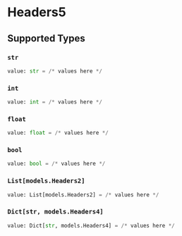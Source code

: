 # Headers5


## Supported Types

### `str`

```python
value: str = /* values here */
```

### `int`

```python
value: int = /* values here */
```

### `float`

```python
value: float = /* values here */
```

### `bool`

```python
value: bool = /* values here */
```

### `List[models.Headers2]`

```python
value: List[models.Headers2] = /* values here */
```

### `Dict[str, models.Headers4]`

```python
value: Dict[str, models.Headers4] = /* values here */
```

